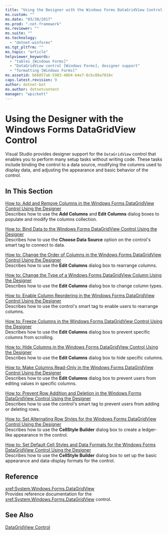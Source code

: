 ```yaml
---
title: "Using the Designer with the Windows Forms DataGridView Control | Microsoft Docs"
ms.custom: ""
ms.date: "03/30/2017"
ms.prod: ".net-framework"
ms.reviewer: ""
ms.suite: ""
ms.technology: 
  - "dotnet-winforms"
ms.tgt_pltfrm: ""
ms.topic: "article"
helpviewer_keywords: 
  - "tables [Windows Forms]"
  - "DataGridView control [Windows Forms], designer support"
  - "formatting [Windows Forms]"
ms.assetid: b66057a6-5983-4864-b4e7-8cbc88a7010c
caps.latest.revision: 9
author: dotnet-bot
ms.author: dotnetcontent
manager: "wpickett"
---
```

# Using the Designer with the Windows Forms DataGridView Control
Visual Studio provides designer support for the `DataGridView` control that enables you to perform many setup tasks without writing code. These tasks include binding the control to a data source, modifying the columns used to display data, and adjusting the appearance and basic behavior of the control.  
  
## In This Section  
 [How to: Add and Remove Columns in the Windows Forms DataGridView Control Using the Designer](../../../../docs/framework/winforms/controls/add-and-remove-columns-in-the-datagrid-using-the-designer.md)  
 Describes how to use the **Add Columns** and **Edit Columns** dialog boxes to populate and modify the columns collection.  
  
 [How to: Bind Data to the Windows Forms DataGridView Control Using the Designer](../../../../docs/framework/winforms/controls/bind-data-to-the-datagrid-using-the-designer.md)  
 Describes how to use the **Choose Data Source** option on the control's smart tag to connect to data.  
  
 [How to: Change the Order of Columns in the Windows Forms DataGridView Control Using the Designer](../../../../docs/framework/winforms/controls/change-the-order-of-columns-in-the-datagrid-using-the-designer.md)  
 Describes how to use the **Edit Columns** dialog box to rearrange columns.  
  
 [How to: Change the Type of a Windows Forms DataGridView Column Using the Designer](../../../../docs/framework/winforms/controls/change-the-type-of-a-wf-datagridview-column-using-the-designer.md)  
 Describes how to use the **Edit Columns** dialog box to change column types.  
  
 [How to: Enable Column Reordering in the Windows Forms DataGridView Control Using the Designer](../../../../docs/framework/winforms/controls/enable-column-reordering-in-the-datagrid-using-the-designer.md)  
 Describes how to use the control's smart tag to enable users to rearrange columns.  
  
 [How to: Freeze Columns in the Windows Forms DataGridView Control Using the Designer](../../../../docs/framework/winforms/controls/freeze-columns-in-the-datagrid-using-the-designer.md)  
 Describes how to use the **Edit Columns** dialog box to prevent specific columns from scrolling.  
  
 [How to: Hide Columns in the Windows Forms DataGridView Control Using the Designer](../../../../docs/framework/winforms/controls/hide-columns-in-the-datagrid-using-the-designer.md)  
 Describes how to use the **Edit Columns** dialog box to hide specific columns.  
  
 [How to: Make Columns Read-Only in the Windows Forms DataGridView Control Using the Designer](../../../../docs/framework/winforms/controls/make-columns-read-only-in-the-datagrid-using-the-designer.md)  
 Describes how to use the **Edit Columns** dialog box to prevent users from editing values in specific columns.  
  
 [How to: Prevent Row Addition and Deletion in the Windows Forms DataGridView Control Using the Designer](../../../../docs/framework/winforms/controls/prevent-row-addition-and-deletion-in-the-datagrid-using-the-designer.md)  
 Describes how to use the control's smart tag to prevent users from adding or deleting rows.  
  
 [How to: Set Alternating Row Styles for the Windows Forms DataGridView Control Using the Designer](../../../../docs/framework/winforms/controls/set-alternating-row-styles-for-the-datagrid-using-the-designer.md)  
 Describes how to use the **CellStyle Builder** dialog box to create a ledger-like appearance in the control.  
  
 [How to: Set Default Cell Styles and Data Formats for the Windows Forms DataGridView Control Using the Designer](../../../../docs/framework/winforms/controls/default-cell-styles-datagridview.md)  
 Describes how to use the **CellStyle Builder** dialog box to set up the basic appearance and data-display formats for the control.  
  
## Reference  
 <xref:System.Windows.Forms.DataGridView>  
 Provides reference documentation for the <xref:System.Windows.Forms.DataGridView> control.  
  
## See Also  
 [DataGridView Control](../../../../docs/framework/winforms/controls/datagridview-control-windows-forms.md)
